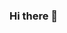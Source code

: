 ### Hi there 👋

<!--
**actuallyachraf/actuallyachraf** is a ✨ _special_ ✨ repository because its `README.md` (this file) appears on your GitHub profile.

I am Achraf, I graduated with BSc in Applied Mathematics currently on a Dipl.Eng (BSc and MSc included in Software Engineering) 
my interests revolve around Decentralized Systems, Cryptography, Mathematics and Games. I currently work on implementing zkSNARKs and zkSTARKs in Blockchains
and study Theorem Proving and Algorithmic Game Theory.

Previously I built Machine Learning models to compete in [numer.ai](https://numer.ai/) and classify malware at [saferwall](https://saferwall.com).

Some of the projects I worked on recently :

- [A Test Driven Tutorial for zkSTARKs](https://github.com/actuallyachraf/zkstarks)
- [A Golang library for Homomorphic Encryption](https://github.com/actuallyachraf/gomorph)
- [Algebraic Primitives for Cryptography](https://github.com/actuallyachraf/algebra)
- You can find my study notes [here](https://github.com/actuallyachraf/study-notes)

I’m currently learning :

- [Theorem Proving with Lean](https://github.com/actuallyachraf/glowing-lean)
- [Algorithmic Game Theory](https://github.com/actuallyachraf/ag)

- 👯 I’m looking to collaborate on anything that we're both interested in.
- 🤔 I’m looking for help with building an artificial intelligence capable of proving convex optimization .
- 💬 Ask me about blockchains, cryptography, mathematics.
- 📫 How to reach me: actuallyachraf[at]gmail[dot]com
- ⚡ Fun fact: I once appeared on TV.
-->
